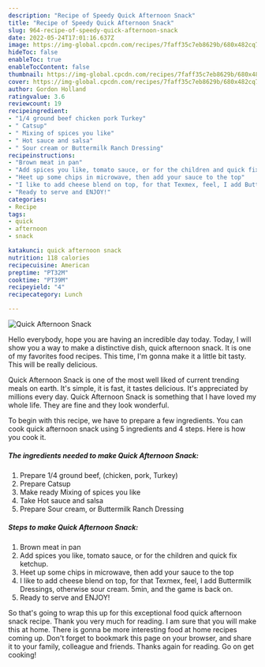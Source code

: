 ```yaml
---
description: "Recipe of Speedy Quick Afternoon Snack"
title: "Recipe of Speedy Quick Afternoon Snack"
slug: 964-recipe-of-speedy-quick-afternoon-snack
date: 2022-05-24T17:01:16.637Z
image: https://img-global.cpcdn.com/recipes/7faff35c7eb8629b/680x482cq70/quick-afternoon-snack-recipe-main-photo.jpg
hideToc: false
enableToc: true
enableTocContent: false
thumbnail: https://img-global.cpcdn.com/recipes/7faff35c7eb8629b/680x482cq70/quick-afternoon-snack-recipe-main-photo.jpg
cover: https://img-global.cpcdn.com/recipes/7faff35c7eb8629b/680x482cq70/quick-afternoon-snack-recipe-main-photo.jpg
author: Gordon Holland
ratingvalue: 3.6
reviewcount: 19
recipeingredient:
- "1/4 ground beef chicken pork Turkey"
- " Catsup"
- " Mixing of spices you like"
- " Hot sauce and salsa"
- " Sour cream or Buttermilk Ranch Dressing"
recipeinstructions:
- "Brown meat in pan"
- "Add spices you like, tomato sauce, or for the children and quick fix ketchup."
- "Heet up some chips in microwave, then add your sauce to the top"
- "I like to add cheese blend on top, for that Texmex, feel, I add Buttermilk Dressings, otherwise sour cream.  5min, and the game is back on."
- "Ready to serve and ENJOY!"
categories:
- Recipe
tags:
- quick
- afternoon
- snack

katakunci: quick afternoon snack 
nutrition: 118 calories
recipecuisine: American
preptime: "PT32M"
cooktime: "PT39M"
recipeyield: "4"
recipecategory: Lunch

---
```



![Quick Afternoon Snack](https://img-global.cpcdn.com/recipes/7faff35c7eb8629b/680x482cq70/quick-afternoon-snack-recipe-main-photo.jpg)

Hello everybody, hope you are having an incredible day today. Today, I will show you a way to make a distinctive dish, quick afternoon snack. It is one of my favorites food recipes. This time, I'm gonna make it a little bit tasty. This will be really delicious.



Quick Afternoon Snack is one of the most well liked of current trending meals on earth. It's simple, it is fast, it tastes delicious. It's appreciated by millions every day. Quick Afternoon Snack is something that I have loved my whole life. They are fine and they look wonderful.


To begin with this recipe, we have to prepare a few ingredients. You can cook quick afternoon snack using 5 ingredients and 4 steps. Here is how you cook it.

<!--inarticleads1-->

##### The ingredients needed to make Quick Afternoon Snack:

1. Prepare 1/4 ground beef, (chicken, pork, Turkey)
1. Prepare  Catsup
1. Make ready  Mixing of spices you like
1. Take  Hot sauce and salsa
1. Prepare  Sour cream, or Buttermilk Ranch Dressing




<!--inarticleads2-->

##### Steps to make Quick Afternoon Snack:

1. Brown meat in pan
1. Add spices you like, tomato sauce, or for the children and quick fix ketchup.
1. Heet up some chips in microwave, then add your sauce to the top
1. I like to add cheese blend on top, for that Texmex, feel, I add Buttermilk Dressings, otherwise sour cream.  5min, and the game is back on.
1. Ready to serve and ENJOY!



So that's going to wrap this up for this exceptional food quick afternoon snack recipe. Thank you very much for reading. I am sure that you will make this at home. There is gonna be more interesting food at home recipes coming up. Don't forget to bookmark this page on your browser, and share it to your family, colleague and friends. Thanks again for reading. Go on get cooking!
